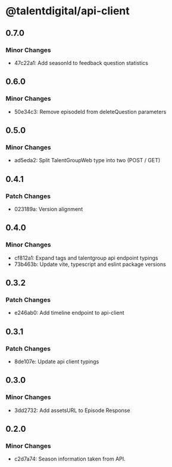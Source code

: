 # @talentdigital/api-client

## 0.7.0

### Minor Changes

- 47c22a1: Add seasonId to feedback question statistics

## 0.6.0

### Minor Changes

- 50e34c3: Remove episodeId from deleteQuestion parameters

## 0.5.0

### Minor Changes

- ad5eda2: Split TalentGroupWeb type into two (POST / GET)

## 0.4.1

### Patch Changes

- 023189a: Version alignment

## 0.4.0

### Minor Changes

- cf812a1: Expand tags and talentgroup api endpoint typings
- 73b463b: Update vite, typescript and eslint package versions

## 0.3.2

### Patch Changes

- e246ab0: Add timeline endpoint to api-client

## 0.3.1

### Patch Changes

- 8de107e: Update api client typings

## 0.3.0

### Minor Changes

- 3dd2732: Add assetsURL to Episode Response

## 0.2.0

### Minor Changes

- c2d7a74: Season information taken from API.
